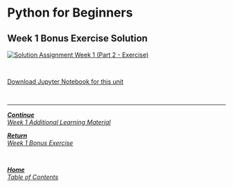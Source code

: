 # Python for Beginners

## Week 1 Bonus Exercise Solution

[![Solution Assignment Week 1 (Part 2 - Exercise)](https://img.youtube.com/vi/c1GB6kRmryY/hqdefault.jpg)](https://youtu.be/c1GB6kRmryY)

<br>

[Download Jupyter Notebook for this unit](https://open.sap.com/go/link?url=https%3A%2F%2Fopensap-public.s3.openhpicloud.de%2Fcourses%2F2qRB6Gz3FcfD2OBbnSCf8m%2Frtfiles%2F3AwKyz5x9ODKggO9amMTlV%2Fweek_1_bonus_solution.ipynb&checksum=913b3c7&tracking_type=rich_text_item_link&tracking_id=f2d158b6-bb29-4f6d-8f4c-f24afe6ae345&tracking_course_id=4ff355ea-207c-4293-ab59-84c3d557f2d2)

<br>

---

[***Continue*** <br> *Week 1 Additional Learning Material*](week1_additional_material.md)

[***Return*** <br> *Week 1 Bonus Exercise*](week1_bonus_exercise.md)

<br>

[***Home*** <br>*Table of Contents*](home.md)